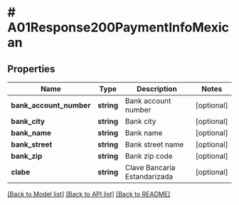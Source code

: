 # # A01Response200PaymentInfoMexican

## Properties

Name | Type | Description | Notes
------------ | ------------- | ------------- | -------------
**bank_account_number** | **string** | Bank account number | [optional]
**bank_city** | **string** | Bank city | [optional]
**bank_name** | **string** | Bank name | [optional]
**bank_street** | **string** | Bank street name | [optional]
**bank_zip** | **string** | Bank zip code | [optional]
**clabe** | **string** | Clave Bancaria Estandarizada | [optional]

[[Back to Model list]](../../README.md#models) [[Back to API list]](../../README.md#endpoints) [[Back to README]](../../README.md)
